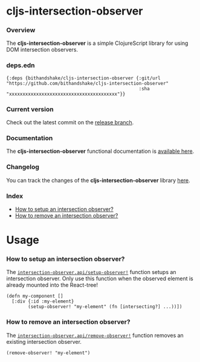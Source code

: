 
# cljs-intersection-observer

### Overview

The <strong>cljs-intersection-observer</strong> is a simple ClojureScript library for using DOM intersection observers.

### deps.edn

```
{:deps {bithandshake/cljs-intersection-observer {:git/url "https://github.com/bithandshake/cljs-intersection-observer"
                                                 :sha     "xxxxxxxxxxxxxxxxxxxxxxxxxxxxxxxxxxxxxxxx"}}
```

### Current version

Check out the latest commit on the [release branch](https://github.com/bithandshake/cljs-intersection-observer/tree/release).

### Documentation

The <strong>cljs-intersection-observer</strong> functional documentation is [available here](documentation/COVER.md).

### Changelog

You can track the changes of the <strong>cljs-intersection-observer</strong> library [here](CHANGES.md).

### Index

- [How to setup an intersection observer?](#how-to-setup-an-intersection-observer)
- [How to remove an intersection observer?](#how-to-remove-an-intersection-observer)

# Usage

### How to setup an intersection observer?

The [`intersection-observer.api/setup-observer!`](documentation/cljs/intersection-observer/API.md#setup-observer)
function setups an intersection observer.
Only use this function when the observed element is already mounted into the React-tree!

```
(defn my-component []
  [:div {:id :my-element}
        (setup-observer! "my-element" (fn [intersecting?] ...))])

```

### How to remove an intersection observer?

The [`intersection-observer.api/remove-observer!`](documentation/cljs/intersection-observer/API.md#remove-observer)
function removes an existing intersection observer.

```
(remove-observer! "my-element")
```
